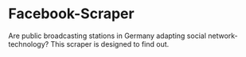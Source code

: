 Facebook-Scraper
================

Are public broadcasting stations in Germany adapting social network-technology? This scraper is designed to find out.
